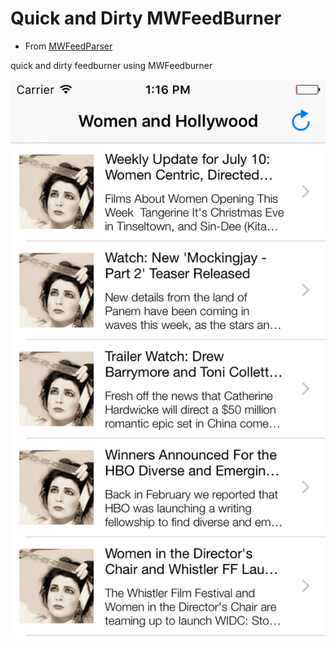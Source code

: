# Quick and Dirty MWFeedBurner


* From [MWFeedParser](https://github.com/mwaterfall/MWFeedParser)

quick and dirty feedburner using MWFeedburner

![women](images/screenshot2.png)

